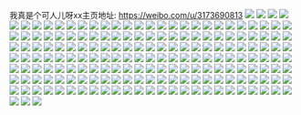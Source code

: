 我真是个可人儿呀xx主页地址: https://weibo.com/u/3173690813 
![](https://wx4.sinaimg.cn/mw2000/bd2aadbdly1h94uhz6cd7j20u00u0tdv.jpg) 
![](https://wx4.sinaimg.cn/mw2000/bd2aadbdly1h8u8n7lnzkj20u00u0131.jpg) 
![](https://wx4.sinaimg.cn/mw2000/bd2aadbdly1h8u8n8d3myj20u00u0n8j.jpg) 
![](https://wx4.sinaimg.cn/mw2000/bd2aadbdly1h8r09ip4toj20kx0kx766.jpg) 
![](https://wx4.sinaimg.cn/mw2000/bd2aadbdly1h8o2dpq1zbj20v90swn38.jpg) 
![](https://wx4.sinaimg.cn/mw2000/bd2aadbdly1h8hprq0wqvj21sz0u0q8u.jpg) 
![](https://wx4.sinaimg.cn/mw2000/bd2aadbdly1h8hbqxitpij20u00u0n4z.jpg) 
![](https://wx4.sinaimg.cn/mw2000/bd2aadbdly1h8hbqxvesej20u00u0tk3.jpg) 
![](https://wx4.sinaimg.cn/mw2000/bd2aadbdly1h8hbqy9ge3j20u00u07f9.jpg) 
![](https://wx4.sinaimg.cn/mw2000/bd2aadbdly1h8hbqyvq4kj20u00u0n6f.jpg) 
![](https://wx4.sinaimg.cn/mw2000/bd2aadbdly1h8bsckqr7oj20v91vo1kx.jpg) 
![](https://wx4.sinaimg.cn/mw2000/bd2aadbdly1h83uokz1a6j20u00u0dps.jpg) 
![](https://wx4.sinaimg.cn/mw2000/bd2aadbdly1h83uoljlx7j20u00u0qaw.jpg) 
![](https://wx4.sinaimg.cn/mw2000/bd2aadbdly1h83uolwhcrj20u00u00zn.jpg) 
![](https://wx4.sinaimg.cn/mw2000/bd2aadbdly1h83uomitqhj20u00u04am.jpg) 
![](https://wx4.sinaimg.cn/mw2000/bd2aadbdly1h83uomwwarj20u00u0q8d.jpg) 
![](https://wx4.sinaimg.cn/mw2000/bd2aadbdly1h83uon86y7j20u00u0q84.jpg) 
![](https://wx4.sinaimg.cn/mw2000/bd2aadbdly1h83uokdeeyj20u00u0wq3.jpg) 
![](https://wx4.sinaimg.cn/mw2000/bd2aadbdly1h7za4kaf8uj20u01szdoq.jpg) 
![](https://wx4.sinaimg.cn/mw2000/bd2aadbdly1h7wvn6lu9uj20u00u079k.jpg) 
![](https://wx4.sinaimg.cn/mw2000/bd2aadbdly1h7wvn6wlznj20u0140ag5.jpg) 
![](https://wx4.sinaimg.cn/mw2000/bd2aadbdly1h7wvn6984pj20u0140wla.jpg) 
![](https://wx4.sinaimg.cn/mw2000/bd2aadbdly1h7wvn77grbj20u0140n3q.jpg) 
![](https://wx4.sinaimg.cn/mw2000/bd2aadbdly1h7wvn7fsk0j20u01400ya.jpg) 
![](https://wx4.sinaimg.cn/mw2000/bd2aadbdly1h7wvn7yelzj20u014079a.jpg) 
![](https://wx4.sinaimg.cn/mw2000/bd2aadbdly1h7wvn8m5x3j20u0140q88.jpg) 
![](https://wx4.sinaimg.cn/mw2000/bd2aadbdly1h7wvn98hutj20u0140q8g.jpg) 
![](https://wx4.sinaimg.cn/mw2000/bd2aadbdly1h7wvn9htcbj20u01400yq.jpg) 
![](https://wx4.sinaimg.cn/mw2000/bd2aadbdly1h7wvn9sub8j20u0140wli.jpg) 
![](https://wx4.sinaimg.cn/mw2000/bd2aadbdly1h7wvnahhkhj20u00u0agt.jpg) 
![](https://wx4.sinaimg.cn/mw2000/bd2aadbdly1h7wvnas5e4j20u00u0wkl.jpg) 
![](https://wx4.sinaimg.cn/mw2000/bd2aadbdly1h7wvnb4lgrj20u00u0agx.jpg) 
![](https://wx4.sinaimg.cn/mw2000/bd2aadbdly1h7wvnbcgvbj20u0140gr9.jpg) 
![](https://wx4.sinaimg.cn/mw2000/bd2aadbdly1h7wvnboz3zj20u00u0gsn.jpg) 
![](https://wx4.sinaimg.cn/mw2000/bd2aadbdly1h7wvnc0y6zj20u00u0dn0.jpg) 
![](https://wx4.sinaimg.cn/mw2000/bd2aadbdly1h7wvncf5mpj20u0140n49.jpg) 
![](https://wx4.sinaimg.cn/mw2000/bd2aadbdly1h7v7e6g29cj20qn1ocgp9.jpg) 
![](https://wx4.sinaimg.cn/mw2000/bd2aadbdly1h7v7e6ozc4j20r71ocado.jpg) 
![](https://wx4.sinaimg.cn/mw2000/bd2aadbdly1h7uqbutqssj20u00u0do6.jpg) 
![](https://wx4.sinaimg.cn/mw2000/bd2aadbdly1h7uqbv9zu0j20u00u0k0b.jpg) 
![](https://wx4.sinaimg.cn/mw2000/bd2aadbdly1h7tvpljas2j235s35s7wj.jpg) 
![](https://wx4.sinaimg.cn/mw2000/bd2aadbdly1h7qur9ra7wj20u00u0dnv.jpg) 
![](https://wx4.sinaimg.cn/mw2000/bd2aadbdly1h7efh2mra3j20u00u0q51.jpg) 
![](https://wx4.sinaimg.cn/mw2000/bd2aadbdly1h7efh5e5gqj20u00u0n3m.jpg) 
![](https://wx4.sinaimg.cn/mw2000/bd2aadbdly1h7efh4aj4mj20u00u07a4.jpg) 
![](https://wx4.sinaimg.cn/mw2000/bd2aadbdly1h7efh616wuj20u00u0dlx.jpg) 
![](https://wx4.sinaimg.cn/mw2000/bd2aadbdly1h7efh6xobcj20u00u0gmi.jpg) 
![](https://wx4.sinaimg.cn/mw2000/bd2aadbdly1h7efh7svk7j20u00u00ys.jpg) 
![](https://wx4.sinaimg.cn/mw2000/bd2aadbdly1h7efh1us3jj20u014077e.jpg) 
![](https://wx4.sinaimg.cn/mw2000/bd2aadbdly1h7btq8eo55j20u00u0ajb.jpg) 
![](https://wx4.sinaimg.cn/mw2000/bd2aadbdly1h7btqdr2tjj20u01sz4he.jpg) 
![](https://wx4.sinaimg.cn/mw2000/bd2aadbdly1h7btqes7hpj20u00vyaau.jpg) 
![](https://wx4.sinaimg.cn/mw2000/bd2aadbdly1h7azq7jhamj20v91vonpd.jpg) 
![](https://wx4.sinaimg.cn/mw2000/bd2aadbdly1h7aamf4aecj20u00u045p.jpg) 
![](https://wx4.sinaimg.cn/mw2000/bd2aadbdly1h72yiw8bqtj20u014176u.jpg) 
![](https://wx4.sinaimg.cn/mw2000/bd2aadbdly1h70fos2yqnj20u00u00yb.jpg) 
![](https://wx4.sinaimg.cn/mw2000/bd2aadbdly1h6r6fpbwqkj20u00u0gt4.jpg) 
![](https://wx4.sinaimg.cn/mw2000/bd2aadbdly1h6r6fqexe0j20u00u0494.jpg) 
![](https://wx4.sinaimg.cn/mw2000/bd2aadbdly1h6r6frbm51j20u00u0agf.jpg) 
![](https://wx4.sinaimg.cn/mw2000/bd2aadbdly1h6r6fqwv82j20u00u0k0k.jpg) 
![](https://wx4.sinaimg.cn/mw2000/bd2aadbdly1h6r6frpq2mj20u00u0akj.jpg) 
![](https://wx4.sinaimg.cn/mw2000/bd2aadbdly1h6r6fpw6fgj20u00u049o.jpg) 
![](https://wx4.sinaimg.cn/mw2000/bd2aadbdly1h6hbbxslgjj226o26o1ky.jpg) 
![](https://wx4.sinaimg.cn/mw2000/bd2aadbdly1h6hbbzjlqnj228f28fnpe.jpg) 
![](https://wx4.sinaimg.cn/mw2000/bd2aadbdly1h6hbc50yidj22c02c01kz.jpg) 
![](https://wx4.sinaimg.cn/mw2000/bd2aadbdly1h6hbc3035uj22c02c0qv7.jpg) 
![](https://wx4.sinaimg.cn/mw2000/bd2aadbdly1h6hbc0na2xj21l81l81kx.jpg) 
![](https://wx4.sinaimg.cn/mw2000/bd2aadbdly1h6hbc7ciblj22c02c0b2b.jpg) 
![](https://wx4.sinaimg.cn/mw2000/bd2aadbdly1h6hbc8ur2bj22c02c0qv5.jpg) 
![](https://wx4.sinaimg.cn/mw2000/bd2aadbdly1h6hbcf3bp9j22c02c04qs.jpg) 
![](https://wx4.sinaimg.cn/mw2000/bd2aadbdly1h6hbcbmssfj21qz2c0b2a.jpg) 
![](https://wx4.sinaimg.cn/mw2000/bd2aadbdly1h672k2lsggj20u00u0jve.jpg) 
![](https://wx4.sinaimg.cn/mw2000/bd2aadbdly1h672k38bacj20u00u0tfd.jpg) 
![](https://wx4.sinaimg.cn/mw2000/bd2aadbdly1h672k15rk4j20u00u0q8w.jpg) 
![](https://wx4.sinaimg.cn/mw2000/bd2aadbdly1h5og5e0iw0j20is0sg78k.jpg) 
![](https://wx4.sinaimg.cn/mw2000/bd2aadbdly1h5og5eh993j20jy0sgdkn.jpg) 
![](https://wx4.sinaimg.cn/mw2000/bd2aadbdly1h5mg9hoctqj20u00u076x.jpg) 
![](https://wx4.sinaimg.cn/mw2000/bd2aadbdly1h5mg9h3qh8j20u01400ze.jpg) 
![](https://wx4.sinaimg.cn/mw2000/bd2aadbdly1h5mg9hfw05j20u0140jzq.jpg) 
![](https://wx4.sinaimg.cn/mw2000/bd2aadbdly1h5mg9gr3nij20sg1ud7lw.jpg) 
![](https://wx4.sinaimg.cn/mw2000/bd2aadbdly1h5mg7qu942j20u00u0tia.jpg) 
![](https://wx4.sinaimg.cn/mw2000/bd2aadbdly1h5mg7qjhx4j20u0140qda.jpg) 
![](https://wx4.sinaimg.cn/mw2000/bd2aadbdly1h5mg4pkrvjj20u00u0dlc.jpg) 
![](https://wx4.sinaimg.cn/mw2000/bd2aadbdly1h5mga57yqkj20u00u07ao.jpg) 
![](https://wx4.sinaimg.cn/mw2000/bd2aadbdly1h5mg4ol3d8j20u00u00ws.jpg) 
![](https://wx4.sinaimg.cn/mw2000/bd2aadbdly1h5mg4oyuxij20u00u0q8m.jpg) 
![](https://wx4.sinaimg.cn/mw2000/bd2aadbdly1h5mg4p8y6rj20u00u0ads.jpg) 
![](https://wx4.sinaimg.cn/mw2000/bd2aadbdly1h5mg4o3othj20u00u0ag5.jpg) 
![](https://wx4.sinaimg.cn/mw2000/bd2aadbdly1h5mg9hy31vj20u00u0n2q.jpg) 
![](https://wx4.sinaimg.cn/mw2000/bd2aadbdly1h5ju3q752sj20u01sztef.jpg) 
![](https://wx4.sinaimg.cn/mw2000/bd2aadbdly1h5ju3o78gqj20u01szwkc.jpg) 
![](https://wx4.sinaimg.cn/mw2000/bd2aadbdly1h5i6lfllaoj20u00u0n4v.jpg) 
![](https://wx4.sinaimg.cn/mw2000/bd2aadbdly1h5i6lgo2asj20u00u0aii.jpg) 
![](https://wx4.sinaimg.cn/mw2000/bd2aadbdly1h5i6lf1xc3j20u00u0ten.jpg) 
![](https://wx4.sinaimg.cn/mw2000/bd2aadbdly1h5dp3g0g9lj20u00u0n4i.jpg) 
![](https://wx4.sinaimg.cn/mw2000/bd2aadbdly1h5dp3gnhpxj20u00u0tgl.jpg) 
![](https://wx4.sinaimg.cn/mw2000/bd2aadbdly1h5dp3fo62tj20u00u0k02.jpg) 
![](https://wx4.sinaimg.cn/mw2000/bd2aadbdly1h5byloghekj20u00u0ad9.jpg) 
![](https://wx4.sinaimg.cn/mw2000/bd2aadbdly1h57jaa243bj20u00u0gx6.jpg) 
![](https://wx4.sinaimg.cn/mw2000/bd2aadbdly1h5336aff9yj20u00u0n62.jpg) 
![](https://wx4.sinaimg.cn/mw2000/bd2aadbdly1h4ycc72r2tj20u011rjva.jpg) 
![](https://wx4.sinaimg.cn/mw2000/bd2aadbdly1h4vhxfccwnj22c0340nph.jpg) 
![](https://wx4.sinaimg.cn/mw2000/bd2aadbdly1h4vhxl5by0j22c0340e85.jpg) 
![](https://wx4.sinaimg.cn/mw2000/bd2aadbdly1h4ujnqm3d1j20u01sztff.jpg) 
![](https://wx4.sinaimg.cn/mw2000/bd2aadbdly1h4u199cbzxj20u011i79s.jpg) 
![](https://wx4.sinaimg.cn/mw2000/bd2aadbdly1h4u198z4npj20u00u0tdi.jpg) 
![](https://wx4.sinaimg.cn/mw2000/bd2aadbdly1h4u199uutvj20u011iq9a.jpg) 
![](https://wx4.sinaimg.cn/mw2000/bd2aadbdly1h4u19aawo2j20sm16x0x0.jpg) 
![](https://wx4.sinaimg.cn/mw2000/bd2aadbdly1h4pcklh7jej20go0go75c.jpg) 
![](https://wx4.sinaimg.cn/mw2000/bd2aadbdly1h4np8tnemrj20u00u0n36.jpg) 
![](https://wx4.sinaimg.cn/mw2000/bd2aadbdly1h4np8txjj2j20u00u00yp.jpg) 
![](https://wx4.sinaimg.cn/mw2000/bd2aadbdly1h4np8t8stij20u00u0tgg.jpg) 
![](https://wx4.sinaimg.cn/mw2000/bd2aadbdly1h4np8vi2ztj20u00u0grd.jpg) 
![](https://wx4.sinaimg.cn/mw2000/bd2aadbdly1h4np8x8clej20u00u0gtt.jpg) 
![](https://wx4.sinaimg.cn/mw2000/bd2aadbdly1h4np8xmo15j20u00u0k0a.jpg) 
![](https://wx4.sinaimg.cn/mw2000/bd2aadbdly1h4np8yke9tj20u00u0wlv.jpg) 
![](https://wx4.sinaimg.cn/mw2000/bd2aadbdly1h4npa4mkmcj20u00u0gsg.jpg) 
![](https://wx4.sinaimg.cn/mw2000/bd2aadbdly1h4mspzd5fwj20p00p0myv.jpg) 
![](https://wx4.sinaimg.cn/mw2000/bd2aadbdly1h4jkbbv5v9j20u00u0n2z.jpg) 
![](https://wx4.sinaimg.cn/mw2000/bd2aadbdly1h4jkbb4dzgj20u01407ae.jpg) 
![](https://wx4.sinaimg.cn/mw2000/bd2aadbdly1h4jkbchmr8j20u00u0goq.jpg) 
![](https://wx4.sinaimg.cn/mw2000/bd2aadbdly1h4jkbc3hhtj20u00u0gp1.jpg) 
![](https://wx4.sinaimg.cn/mw2000/bd2aadbdly1h4jkbcw8kaj20u00u00w7.jpg) 
![](https://wx4.sinaimg.cn/mw2000/bd2aadbdly1h4jkbda10oj20u00u0dl3.jpg) 
![](https://wx4.sinaimg.cn/mw2000/bd2aadbdly1h4jkbdpnxlj20u00u0gph.jpg) 
![](https://wx4.sinaimg.cn/mw2000/bd2aadbdly1h4jkbepfq3j20u00uodlj.jpg) 
![](https://wx4.sinaimg.cn/mw2000/bd2aadbdly1h4jkbad3ijj20u00u0af4.jpg) 
![](https://wx4.sinaimg.cn/mw2000/bd2aadbdly1h4jkbeczv7j20u00u0tdl.jpg) 
![](https://wx4.sinaimg.cn/mw2000/bd2aadbdly1h4jkbf0tebj20u10u0jwe.jpg) 
![](https://wx4.sinaimg.cn/mw2000/bd2aadbdly1h4jkbfb33xj20u00u0wjl.jpg) 
![](https://wx4.sinaimg.cn/mw2000/bd2aadbdly1h4hb6f2ekij20dw0dwaai.jpg) 
![](https://wx4.sinaimg.cn/mw2000/bd2aadbdly1h4hb6f8g73j20dw0dwjrp.jpg) 
![](https://wx4.sinaimg.cn/mw2000/bd2aadbdly1h4hb6fec0qj202o02oq2q.jpg) 
![](https://wx4.sinaimg.cn/mw2000/bd2aadbdly1h4hb6emmk0j20dw0dwmxp.jpg) 
![](https://wx4.sinaimg.cn/mw2000/bd2aadbdly1h4g2jfej5tj20u01szgnm.jpg) 
![](https://wx4.sinaimg.cn/mw2000/bd2aadbdly1h4cjpa38oej21sz0u0787.jpg) 
![](https://wx4.sinaimg.cn/mw2000/bd2aadbdly1h4cjpmcb1cj21sz0u00wp.jpg) 
![](https://wx4.sinaimg.cn/mw2000/bd2aadbdly1h4abocimsrj21hh0u0dno.jpg) 
![](https://wx4.sinaimg.cn/mw2000/bd2aadbdly1h4abodafp2j20u20u0dl4.jpg) 
![](https://wx4.sinaimg.cn/mw2000/bd2aadbdly1h4aboejnl4j21hh0u07aq.jpg) 
![](https://wx4.sinaimg.cn/mw2000/bd2aadbdly1h4abogd44tj215c0u0tdh.jpg) 
![](https://wx4.sinaimg.cn/mw2000/bd2aadbdly1h4abofllqhj20u00u07a9.jpg) 
![](https://wx4.sinaimg.cn/mw2000/bd2aadbdly1h4abobv1eaj21o60u0tk5.jpg) 
![](https://wx4.sinaimg.cn/mw2000/bd2aadbdly1h4abog3l0oj21hh0u010v.jpg) 
![](https://wx4.sinaimg.cn/mw2000/bd2aadbdly1h4abof8ta9j21430u046s.jpg) 
![](https://wx4.sinaimg.cn/mw2000/bd2aadbdly1h4aboewyghj21430u0wmi.jpg) 
![](https://wx4.sinaimg.cn/mw2000/bd2aadbdly1h4abncwhazj20u00u0q7u.jpg) 
![](https://wx4.sinaimg.cn/mw2000/bd2aadbdly1h4abncl2dfj20u00u043f.jpg) 
![](https://wx4.sinaimg.cn/mw2000/bd2aadbdly1h4abnd5perj20u00u0n20.jpg) 
![](https://wx4.sinaimg.cn/mw2000/bd2aadbdly1h4abndmu36j20u00u078x.jpg) 
![](https://wx4.sinaimg.cn/mw2000/bd2aadbdly1h4abnenhdtj20u00u043k.jpg) 
![](https://wx4.sinaimg.cn/mw2000/bd2aadbdly1h4abndyyf0j20u00u0gqy.jpg) 
![](https://wx4.sinaimg.cn/mw2000/bd2aadbdly1h4abneaeu6j20u00u0tdm.jpg) 
![](https://wx4.sinaimg.cn/mw2000/bd2aadbdly1h4abnf426lj20u013ojv0.jpg) 
![](https://wx4.sinaimg.cn/mw2000/bd2aadbdly1h4abnffslnj20u0140n3d.jpg) 
![](https://wx4.sinaimg.cn/mw2000/bd2aadbdly1h4abnfvxblj20u00u0q4w.jpg) 
![](https://wx4.sinaimg.cn/mw2000/bd2aadbdly1h4abng5hygj20u00u0gph.jpg) 
![](https://wx4.sinaimg.cn/mw2000/bd2aadbdly1h4abngg1maj20u0140djo.jpg) 
![](https://wx4.sinaimg.cn/mw2000/bd2aadbdly1h4abngzq5nj20u01407fv.jpg) 
![](https://wx4.sinaimg.cn/mw2000/bd2aadbdly1h4814qbe3nj21sz0u00zv.jpg) 
![](https://wx4.sinaimg.cn/mw2000/bd2aadbdly1h464pvrx6bj21ft1ft1kx.jpg) 
![](https://wx4.sinaimg.cn/mw2000/bd2aadbdly1h41xey2xkcj20u01szak2.jpg) 
![](https://wx4.sinaimg.cn/mw2000/bd2aadbdly1h3zwmvui0qj20u00u0tfh.jpg) 
![](https://wx4.sinaimg.cn/mw2000/bd2aadbdly1h3zwmvdmq3j20u00u0dkf.jpg) 
![](https://wx4.sinaimg.cn/mw2000/bd2aadbdly1h3zwmw9qf7j20u00u0ad5.jpg) 
![](https://wx4.sinaimg.cn/mw2000/bd2aadbdly1h3w8zqw537j20v908c0tw.jpg) 
![](https://wx4.sinaimg.cn/mw2000/bd2aadbdly1h3sxad781bj20vt0ch402.jpg) 
![](https://wx4.sinaimg.cn/mw2000/bd2aadbdly1h3sxadr1eqj211i0u0tfl.jpg) 
![](https://wx4.sinaimg.cn/mw2000/bd2aadbdly1h3sxaclqibj20u01sz7g5.jpg) 
![](https://wx4.sinaimg.cn/mw2000/bd2aadbdly1h3sbpkpw1hj20u00u0dow.jpg) 
![](https://wx4.sinaimg.cn/mw2000/bd2aadbdly1h3py8ewp7tj20sw0owq7h.jpg) 
![](https://wx4.sinaimg.cn/mw2000/bd2aadbdly1h3pcws8lgij20v90czwf9.jpg) 
![](https://wx4.sinaimg.cn/mw2000/bd2aadbdly1h3lxvnmrg6j20u0140doq.jpg) 
![](https://wx4.sinaimg.cn/mw2000/bd2aadbdly1h3lxvpcpzhj20u00u0tf8.jpg) 
![](https://wx4.sinaimg.cn/mw2000/bd2aadbdly1h3lxvmw2j1j20u00u0agm.jpg) 
![](https://wx4.sinaimg.cn/mw2000/bd2aadbdly1h3lxvon6oyj20u01407c7.jpg) 
![](https://wx4.sinaimg.cn/mw2000/bd2aadbdly1h3lxvr7wj4j20u00u0jy2.jpg) 
![](https://wx4.sinaimg.cn/mw2000/bd2aadbdly1h3lxvqabcij20u00u0gtw.jpg) 
![](https://wx4.sinaimg.cn/mw2000/bd2aadbdly1h3lxvrxoflj20u011itip.jpg) 
![](https://wx4.sinaimg.cn/mw2000/bd2aadbdly1h3lxvo5gpcj20u30u0q92.jpg) 
![](https://wx4.sinaimg.cn/mw2000/bd2aadbdly1h3krf21jrgj20u00u0aes.jpg) 
![](https://wx4.sinaimg.cn/mw2000/bd2aadbdly1h3krf34xv6j20u014048i.jpg) 
